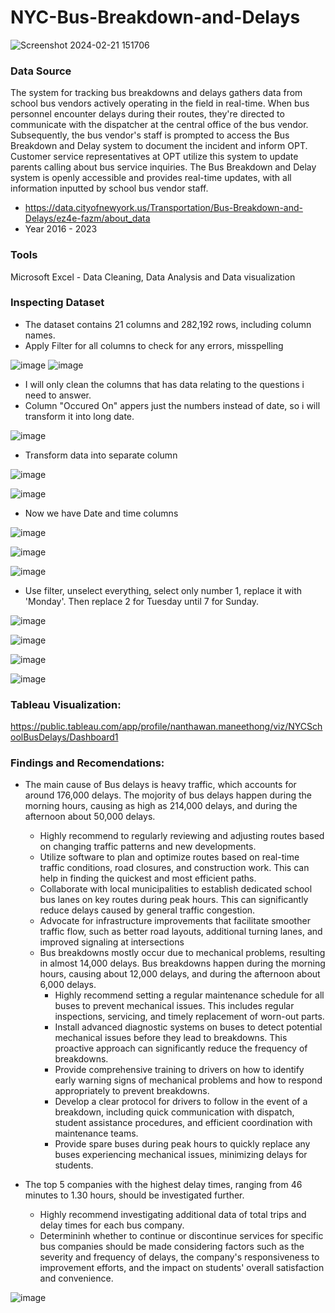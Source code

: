 # NYC-Bus-Breakdown-and-Delays

![Screenshot 2024-02-21 151706](https://github.com/NanManee/NYC_School_Bus/assets/156528525/7fa22ab3-13cf-40de-8b13-39ecbb03cb23)

### Data Source

The system for tracking bus breakdowns and delays gathers data from school bus vendors actively operating in the field in real-time. When bus personnel encounter delays during their routes, they're directed to communicate with the dispatcher at the central office of the bus vendor. Subsequently, the bus vendor's staff is prompted to access the Bus Breakdown and Delay system to document the incident and inform OPT. Customer service representatives at OPT utilize this system to update parents calling about bus service inquiries. The Bus Breakdown and Delay system is openly accessible and provides real-time updates, with all information inputted by school bus vendor staff.
- https://data.cityofnewyork.us/Transportation/Bus-Breakdown-and-Delays/ez4e-fazm/about_data
- Year 2016 - 2023
  
### Tools

Microsoft Excel - Data Cleaning, Data Analysis and Data visualization

### Inspecting Dataset

- The dataset contains 21 columns and 282,192 rows, including column names.
- Apply Filter for all columns to check for any errors, misspelling

![image](https://github.com/NanManee/NYC_School_Bus_Delay_Project/assets/156528525/35f59577-cfd6-48b5-9aca-27916f0a9a5c)
![image](https://github.com/NanManee/NYC_School_Bus_Delay_Project/assets/156528525/c1d00b6e-ae7c-4634-8874-6819382d7ff4)

- I will only clean the columns that has data relating to the questions i need to answer.
- Column "Occured On" appers just the numbers instead of date, so i will transform it into long date.
  
![image](https://github.com/NanManee/NYC_School_Bus_Delay_Project/assets/156528525/94cb5330-cc98-4ae3-8efd-6444059dcf79)

- Transform data into separate column
  
![image](https://github.com/NanManee/NYC_School_Bus_Delay_Project/assets/156528525/10645180-4591-4dcf-a77a-2e5492868896)

![image](https://github.com/NanManee/NYC_School_Bus_Delay_Project/assets/156528525/885e3ff8-0292-42aa-8c52-d70207a83ea5)


- Now we have Date and time columns
  
![image](https://github.com/NanManee/NYC_School_Bus_Delay_Project/assets/156528525/5e003adc-e1f8-41bf-9c43-e6d728c9b002)


![image](https://github.com/NanManee/NYC_School_Bus_Delay_Project/assets/156528525/a64d3e10-a8df-4e20-8477-c5a20baa485f)

![image](https://github.com/NanManee/NYC_School_Bus_Delay_Project/assets/156528525/10b24bda-f99c-4298-a12e-15b7b8e06e67)


- Use filter, unselect everything, select only number 1, replace it with 'Monday'. Then replace 2 for Tuesday until 7 for Sunday.
  
![image](https://github.com/NanManee/NYC_School_Bus_Delay_Project/assets/156528525/9096bdd8-b60e-491c-b5ce-05b26eb7f31c)

![image](https://github.com/NanManee/NYC_School_Bus_Delay_Project/assets/156528525/1b52ed3a-c85a-4887-a5ec-a9dc59fe18e5)

![image](https://github.com/NanManee/NYC_School_Bus_Delay_Project/assets/156528525/5086c1d8-3298-4b88-8024-3e845444e0bd)

![image](https://github.com/NanManee/NYC_School_Bus_Delay_Project/assets/156528525/660aff56-4219-40ed-b7fc-e87765a25427)
































### Tableau Visualization:
https://public.tableau.com/app/profile/nanthawan.maneethong/viz/NYCSchoolBusDelays/Dashboard1

### Findings and Recomendations:

- The main cause of Bus delays is heavy traffic, which accounts for around 176,000 delays. The mojority of bus delays happen during the morning hours, causing as high as 214,000 delays, and during the afternoon about 50,000 delays. 
	- Highly recommend to regularly reviewing and adjusting routes based on changing traffic patterns and new developments.
	- Utilize software to plan and optimize routes based on real-time traffic conditions, road closures, and construction work. This can help in finding the quickest and most efficient paths.
	- Collaborate with local municipalities to establish dedicated school bus lanes on key routes during peak hours. This can significantly reduce delays caused by general traffic congestion.
	- Advocate for infrastructure improvements that facilitate smoother traffic flow, such as better road layouts, additional turning lanes, and improved signaling at intersections
  - Bus breakdowns mostly occur due to mechanical problems, resulting in almost 14,000 delays. Bus breakdowns happen during the morning hours, causing about 12,000 delays, and during the afternoon about 6,000 delays.
	- Highly recommend setting a regular maintenance schedule for all buses to prevent mechanical issues. This includes regular inspections, servicing, and timely replacement of worn-out parts.
	- Install advanced diagnostic systems on buses to detect potential mechanical issues before they lead to breakdowns. This proactive approach can significantly reduce the frequency of breakdowns.
	- Provide comprehensive training to drivers on how to identify early warning signs of mechanical problems and how to respond appropriately to prevent breakdowns.
	- Develop a clear protocol for drivers to follow in the event of a breakdown, including quick communication with dispatch, student assistance procedures, and efficient coordination with 	  	  maintenance teams.
	- Provide spare buses during peak hours to quickly replace any buses experiencing mechanical issues, minimizing delays for students.

- The top 5 companies with the highest delay times, ranging from 46 minutes to 1.30 hours, should be investigated further. 
	- Highly recommend investigating additional data of total trips and delay times for each bus company. 
	- Determininh whether to continue or discontinue services for specific bus companies should be made considering factors such as the severity and frequency of delays, the company's responsiveness 	  to improvement efforts, and the impact on students' overall satisfaction and convenience.

![image](https://github.com/NanManee/NYC_School_Bus/assets/156528525/f291c237-daea-456a-80c6-01d946894414)

